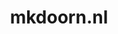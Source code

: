 ---
layout: post
title:  "mkdoorn.nl"
internal_url:  "/data/mkdoorn.nl.html"
categories: dutchgov
---